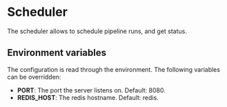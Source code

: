 # Scheduler
The scheduler allows to schedule pipeline runs, and get status.

## Environment variables
The configuration is read through the environment. The following variables can be overridden:
- **PORT**: The port the server listens on. Default: 8080.
- **REDIS_HOST**: The redis hostname. Default: redis.
